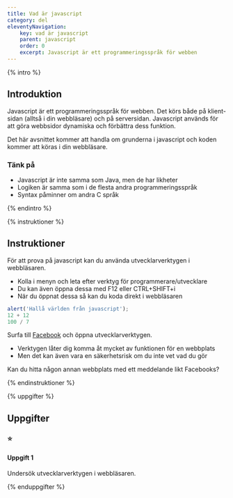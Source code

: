 ```yaml
---
title: Vad är javascript
category: del
eleventyNavigation:
    key: vad är javascript
    parent: javascript
    order: 0
    excerpt: Javascript är ett programmeringsspråk för webben
---
```


{% intro %}

## Introduktion
Javascript är ett programmeringsspråk för webben. Det körs både på klient-sidan (alltså i din webbläsare) och på serversidan.
Javascript används för att göra webbsidor dynamiska och förbättra dess funktion.

Det här avsnittet kommer att handla om grunderna i javascript och koden kommer att köras i din webbläsare.

### Tänk på
- Javascript är inte samma som Java, men de har likheter
- Logiken är samma som i de flesta andra programmeringsspråk
- Syntax påminner om andra C språk

{% endintro %}

{% instruktioner %}

## Instruktioner
För att prova på javascript kan du använda utvecklarverktygen i webbläsaren.

 - Kolla i menyn och leta efter verktyg för programmerare/utvecklare
 - Du kan även öppna dessa med F12 eller CTRL+SHIFT+i
 - När du öppnat dessa så kan du koda direkt i webbläsaren

```javascript
alert('Hallå världen från javascript');
12 + 12
100 / 7
```

Surfa till [Facebook](https://sv-se.facebook.com/) och öppna utvecklarverktygen.

 - Verktygen låter dig komma åt mycket av funktionen för en webbplats
 - Men det kan även vara en säkerhetsrisk om du inte vet vad du gör

 Kan du hitta någon annan webbplats med ett meddelande likt Facebooks?

{% endinstruktioner %}

{% uppgifter %}

## Uppgifter
### ⭐
#### Uppgift 1

Undersök utvecklarverktygen i webbläsaren.

{% enduppgifter %}